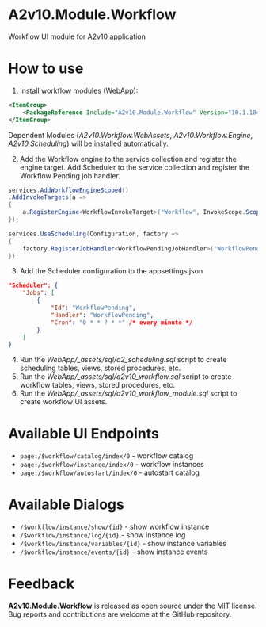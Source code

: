 ﻿# A2v10.Module.Workflow

Workflow UI module for A2v10 application

# How to use

1. Install workflow modules (WebApp):
```xml
<ItemGroup>
    <PackageReference Include="A2v10.Module.Workflow" Version="10.1.1042" />
</ItemGroup>
```
Dependent Modules (*A2v10.Workflow.WebAssets*, *A2v10.Workflow.Engine*, *A2v10.Scheduling*) will be installed automatically.

2. Add the Workflow engine to the service collection and register the engine target.
Add Scheduler to the service collection and register the Workflow Pending job handler.
```csharp
services.AddWorkflowEngineScoped()
.AddInvokeTargets(a =>
{
    a.RegisterEngine<WorkflowInvokeTarget>("Workflow", InvokeScope.Scoped);
});

services.UseScheduling(Configuration, factory =>
{
    factory.RegisterJobHandler<WorkflowPendingJobHandler>("WorkflowPending");
});
```

3. Add the Scheduler configuration to the appsettings.json
```json
"Scheduler": {
    "Jobs": [
        {
            "Id": "WorkflowPending",
            "Handler": "WorkflowPending",
            "Cron": "0 * * ? * *" /* every minute */
        }
    ]
}
```

4. Run the *WebApp/_assets/sql/a2_scheduling.sql* script to create scheduling tables, views, stored procedures, etc.
5. Run the *WebApp/_assets/sql/a2v10_workflow.sql* script to create workflow tables, views, stored procedures, etc.
6. Run the *WebApp/_assets/sql/a2v10_workflow_module.sql* script to create workflow UI assets.

# Available UI Endpoints

- `page:/$workflow/catalog/index/0` - workflow catalog
- `page:/$workflow/instance/index/0` - workflow instances
- `page:/$workflow/autostart/index/0` - autostart catalog

# Available Dialogs

- `/$workflow/instance/show/{id}` - show workflow instance
- `/$workflow/instance/log/{id}` - show instance log
- `/$workflow/instance/variables/{id}` - show instance variables
- `/$workflow/instance/events/{id}` - show instance events

# Feedback

**A2v10.Module.Workflow** is released as open source under the MIT license.
Bug reports and contributions are welcome at the GitHub repository.
